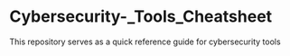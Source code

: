 # Cybersecurity-_Tools_Cheatsheet
This repository serves as a  quick reference guide for cybersecurity tools
